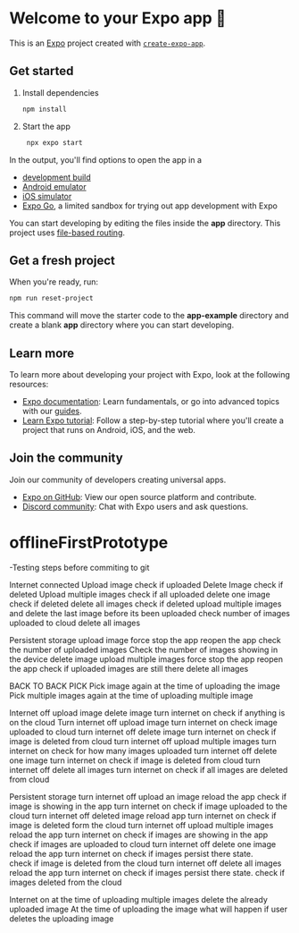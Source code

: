 # Welcome to your Expo app 👋

This is an [Expo](https://expo.dev) project created with [`create-expo-app`](https://www.npmjs.com/package/create-expo-app).

## Get started

1. Install dependencies

   ```bash
   npm install
   ```

2. Start the app

   ```bash
    npx expo start
   ```

In the output, you'll find options to open the app in a

- [development build](https://docs.expo.dev/develop/development-builds/introduction/)
- [Android emulator](https://docs.expo.dev/workflow/android-studio-emulator/)
- [iOS simulator](https://docs.expo.dev/workflow/ios-simulator/)
- [Expo Go](https://expo.dev/go), a limited sandbox for trying out app development with Expo

You can start developing by editing the files inside the **app** directory. This project uses [file-based routing](https://docs.expo.dev/router/introduction).

## Get a fresh project

When you're ready, run:

```bash
npm run reset-project
```

This command will move the starter code to the **app-example** directory and create a blank **app** directory where you can start developing.

## Learn more

To learn more about developing your project with Expo, look at the following resources:

- [Expo documentation](https://docs.expo.dev/): Learn fundamentals, or go into advanced topics with our [guides](https://docs.expo.dev/guides).
- [Learn Expo tutorial](https://docs.expo.dev/tutorial/introduction/): Follow a step-by-step tutorial where you'll create a project that runs on Android, iOS, and the web.

## Join the community

Join our community of developers creating universal apps.

- [Expo on GitHub](https://github.com/expo/expo): View our open source platform and contribute.
- [Discord community](https://chat.expo.dev): Chat with Expo users and ask questions.

# offlineFirstPrototype

-Testing steps before commiting to git

Internet connected
Upload image
check if uploaded
Delete Image
check if deleted
Upload multiple images
check if all uploaded
delete one image
check if deleted
delete all images
check if deleted
upload multiple images and delete the last image before its been uploaded
check number of images uploaded to cloud
delete all images

Persistent storage
upload image
force stop the app
reopen the app
check the number of uploaded images
Check the number of images showing in the device
delete image
upload multiple images
force stop the app
reopen the app
check if uploaded images are still there
delete all images

BACK TO BACK PICK
Pick image again at the time of uploading the image
Pick multiple images again at the time of uploading multiple image

Internet off
upload image
delete image
turn internet on
check if anything is on the cloud
Turn internet off
upload image
turn internet on
check image uploaded to cloud
turn internet off
delete image
turn internet on
check if image is deleted from cloud
turn internet off
upload multiple images
turn internet on
check for how many images uploaded
turn internet off
delete one image
turn internet on
check if image is deleted from cloud
turn internet off
delete all images
turn internet on
check if all images are deleted from cloud

Persistent storage
turn internet off
upload an image
reload the app
check if image is showing in the app
turn internet on
check if image uploaded to the cloud
turn internet off
deleted image
reload app
turn internet on
check if image is deleted form the cloud
turn internet off
upload multiple images
reload the app
turn internet on
check if images are showing in the app
check if images are uploaded to cloud
turn internet off
delete one image
reload the app
turn internet on
check if images persist there state.  
 check if image is deleted from the cloud
turn internet off
delete all images
reload the app
turn internet on
check if images persist there state.
check if images deleted from the cloud

Internet on
at the time of uploading multiple images delete the already uploaded image
At the time of uploading the image what will happen if user deletes the uploading image
